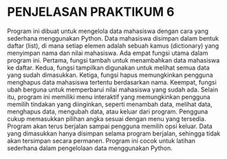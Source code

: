 # PENJELASAN PRAKTIKUM 6
Program ini dibuat untuk mengelola data mahasiswa dengan cara yang sederhana menggunakan Python. Data mahasiswa disimpan dalam bentuk daftar (list), di mana setiap elemen adalah sebuah kamus (dictionary) yang menyimpan nama dan nilai mahasiswa.
Ada empat fungsi utama dalam program ini. Pertama, fungsi tambah untuk menambahkan data mahasiswa ke daftar. Kedua, fungsi tampilkan digunakan untuk melihat semua data yang sudah dimasukkan. Ketiga, fungsi hapus memungkinkan pengguna menghapus data mahasiswa tertentu berdasarkan nama. Keempat, fungsi ubah berguna untuk memperbarui nilai mahasiswa yang sudah ada.
Selain itu, program ini memiliki menu interaktif yang memungkinkan pengguna memilih tindakan yang diinginkan, seperti menambah data, melihat data, menghapus data, mengubah data, atau keluar dari program. Pengguna cukup memasukkan pilihan angka sesuai dengan menu yang tersedia. Program akan terus berjalan sampai pengguna memilih opsi keluar.
Data yang dimasukkan hanya disimpan selama program berjalan, sehingga tidak akan tersimpan secara permanen. Program ini cocok untuk latihan sederhana dalam pengelolaan data menggunakan Python.






